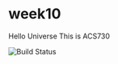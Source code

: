 # week10
Hello Universe
This is ACS730

![Build Status](https://img.shields.io/github/workflow/status/mitul000/week10/tfsec?label=Build&logo=github)
